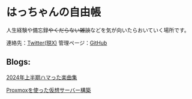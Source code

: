 # はっちゃんの自由帳

人生経験や備忘録~~やくだらない雑談~~などを気が向いたらおいていく場所です。

連絡先：[Twitter(現X)](https://x.com/obukun_quality?s=20)
管理ページ：[GitHub](https://github.com/Hatchan-Desire/Hatchan-Desire.github.io)

## Blogs:

[2024年上半期ハマった楽曲集](musics_e2024.md)

[Proxmoxを使った仮想サーバー構築](proxmoxve.md)
